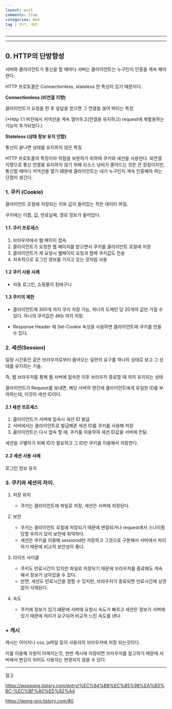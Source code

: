 ```yaml
---
layout: post
comments: true
categories: Web
tag : 쿠키, 세션
---
```




---



---

## 0. HTTP의 단방향성

서버와 클라이언트가 통신을 할  때마다 서버는 클라이언트는 누구인지 인증을 계속 해야 한다.

HTTP 프로토콜은 Connectionless, stateless 한 특성이 있기 때문이다.



**Connectionless (비연결 지향)** 

클라이언트가 요청을 한 후 응답을 받으면 그 연결을 끊어 버리는 특징

(*Http 1.1 버전에서 커넥션을 계속 열어두고(연결을 유지하고) request에 재활용하는 기능이 추가되었다.)

**Stateless (상태 정보 유지 안함)**

통신이 끝나면 상태를 유지하지 않은 특징



HTTP 프로토콜의 특징이자 약점을 보완하기 위하여 쿠키와 세션을 사용한다. 비연결 지향으로 통신 연결을 유지하지 않기 위해 리소스 낭비가 줄어드는 것은 큰 장점이지만, 통신할 때마다 커넥션을 열기 떄문에 클라이언트는 내가 누구인지 계속 인증해야 하는 단점이 생긴다.



### 1. 쿠키 (Cookie)

클라이언트 로컬에 저장되는 키와 값이 들어있는 작은 데이터 파일.

쿠키에는 이름, 값, 만료날짜, 경로 정보가 들어있다.

#### 1.1. 쿠키 프로세스

1. 브라우저에서 웹 페이지 접속
2. 클라이언트가 요청한 웹 페이지를 받으면서 쿠키를 클라이언트 로컬에 저장
3. 클라이언트가 재 요청시 웹페이지 요청과 함께 쿠키값도 전송
4. 지속적으로 로그인 정보를 가지고 있는 것처럼 사용

#### 1.2 쿠키 사용 사례

- 자동 로그인, 쇼핑몰의 장바구니

#### 1.3 쿠키의 제한

- 클라이언트에 300개 까지 쿠키 저장 가능, 하나의 도메인 당 20개의 값만 가질 수 있다. 하나의 쿠키값은 4Kb 까지 저장.

- Response Header 에 Set-Cookie 속성을 사용하면 클라이언트에 쿠키를 만들 수 있다.



### 2. 세션(Session)

일정 시간동안 같은 브라우저로부터 들어오는 일련의 요구를 하나의 상태로 보고 그 상태를 유지하는 기술.

즉, 웹 브라우저를 통해 웹 서버에 접속한 이후 브라우저 종료할 때 까지 유지되는 상태

클라이언트가 Request를 보내면, 해당 서버의 엔진에 클라이언트에게 유일한 ID를 부여하는데, 이것이 세션 ID이다.

#### 2.1 세션 프로세스

1. 클라이언트가 서버에 접속시 세션 ID 발급
2. 서버에서는 클라이언트로 발급해준 세션 ID를 쿠키를 사용해 저장
3. 클라이언트는 다시 접속 할 때, 쿠키를 이용하여 세션 ID값을 서버에 전달.

세션을 구별하기 위해 ID가 필요하고 그 ID만 쿠키를 이용해서 저장한다. 

#### 2.2 세션 사용 사례

로그인 정보 유지



### 3. 쿠키와 세션의 차이.

1. 저장 위치

   - 쿠키는 클라이언트에 파일로 저장, 세션은 서버에 저장된다.

2. 보안

   - 쿠키는 클라이언트 로컬에 저장되기 때문에 변질되거나 request에서 스나이핑 당할 우려가 있어 보안에 취약하다.
   - 세션은 쿠키를 이용해 sessionid만 저장하고 그것으로 구분해서 서버에서 처리하기 때문에 비교적 보안성이 좋다.

3. 라이프 사이클

   - 쿠키도 만료시간이 있지만 파일로 저장되기 때문에 브라우저를 종료해도 계속해서 정보가 남아있을 수 있다. 
   - 반면, 세션도 만료시간을 정할 수 있지만, 브라우저가 종료되면 만료시간에 상관없이 삭제된다.

4. 속도

   - 쿠키에 정보가 있기 떄문에 서버에 요청시 속도가 빠르고 세션은 정보가 서버에 있기 때문에 처리가 요구되어 비교적 느린 속도를 낸다.

   

### + 캐시

캐시는 이미지나 css, js파일 등이 사용자의 브라우저에 저장 되는것이다.

이를 이용해 자원이 아껴지는것, 한번 캐시에 저장되면 브라우저를 참고하기 때문에 서버에서 변깅이 되어도 사용자는 변경되지 않을 수 있다.













---

참고

https://wooeong.tistory.com/entry/%EC%84%B8%EC%85%98%EA%B3%BC-%EC%BF%A0%ED%82%A4

<https://jeong-pro.tistory.com/80>